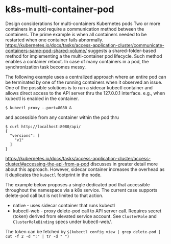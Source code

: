 # k8s-multi-container-pod
Design considerations for multi-containers Kubernetes pods
Two or more containers in a pod require a communication method between the containers. The prime example is when all containers needed to be restarted when one container fails abnormally. 
https://kubernetes.io/docs/tasks/access-application-cluster/communicate-containers-same-pod-shared-volume/ suggests a shared-folder-based method for implementing a the multi-container pod lifecycle. Such method enables a container reboot. In case of many containers in a pod, the synchronization task becomes messy.  

The following example uses a centralized approach where an entire pod can be terminated by one of the running containers when it observed an issue. One of the possible solutions is to run a sidecar kubectl container and allows direct access to the API server thru the 127.0.0.1 interface. e.g., when kubectl is enabled in the container.
```
$ kubectl proxy --port=8080 &
```
and accessible from any container within the pod thru
```
$ curl http://localhost:8080/api/
{
  "versions": [
    "v1"
  ]
}
```

https://kubernetes.io/docs/tasks/access-application-cluster/access-cluster/#accessing-the-api-from-a-pod discusses in greater detail more about this approach. 
However, sidecar container increases the overhead as it duplicates the `kubectl` footprint in the node. 

The example below proposes a single dedicated pod that accessible throughout the namespace via a k8s service. 
The current case supports delete-pod call but is not limited to that action.  


* native - uses sidecar container that runs kubectl 
* kubectl-web - proxy delete-pod call to API server call. 
Requires secret (token) derived from elevated service account. See `ClusterRole` and `ClusterRoleBinding` specs under kubectl-web/.

The token can be fetched by `$(kubectl config view | grep delete-pod | cut -f 2 -d ":" | tr -d " ")`
